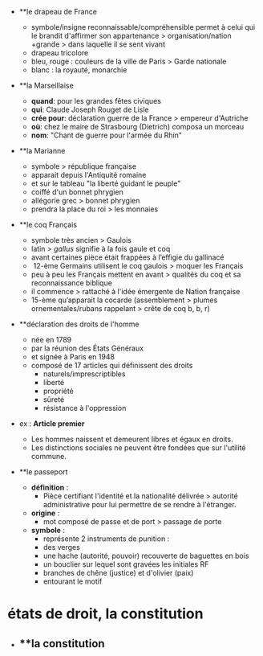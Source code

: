 
- **le drapeau de France
	- symbole/insigne reconnaissable/compréhensible permet à celui qui le brandit d'affirmer son appartenance > organisation/nation +grande > dans laquelle il se sent vivant
	- drapeau tricolore 
	- bleu, rouge : couleurs de la ville de Paris > Garde nationale
	- blanc : la royauté, monarchie

- **la Marseillaise
	- **quand**: pour les grandes fêtes civiques
	- **qui**: Claude Joseph Rouget de Lisle
	- **crée pour**: déclaration guerre de la France > empereur d'Autriche
	- **où**: chez le maire de Strasbourg (Dietrich) composa un morceau 
	- **nom**: "Chant de guerre pour l'armée du Rhin"

- **la Marianne
	- symbole > république française
	- apparait depuis l'Antiquité romaine
	- et sur le tableau "la liberté guidant le peuple"
	- coiffé d'un bonnet phrygien
	- allégorie grec > bonnet phrygien
	- prendra la place du roi > les monnaies

- **le coq Français
	- symbole très ancien > Gaulois
	- latin > *gallus* signifie à la fois gaule et coq
	- avant certaines pièce était frappées à l’effigie du gallinacé
	-  12-ème Germains utilisent le coq gaulois > moquer les Français
	- peu à peu les Français mettent en avant > qualités du coq et sa  reconnaissance biblique
	- il commence > rattaché à l'idée émergente de Nation française
	- 15-ème qu’apparait la cocarde (assemblement > plumes ornementales/rubans rappelant > crête de coq b, b, r)

- **déclaration des droits de l'homme 
	-  née en 1789  
	- par la réunion des États Généraux 
	- et signée à Paris en 1948
	- composé de 17 articles qui définissent des droits
		- naturels/imprescriptibles
		- liberté
		- propriété
		- sûreté
		- résistance à l'oppression
- ex : **Article premier**
	- Les hommes naissent et demeurent libres et égaux en droits.
	- Les distinctions sociales ne peuvent être fondées que sur l'utilité commune.

- **le passeport
	- **définition** :
		- Pièce certifiant l'identité et la nationalité délivrée > autorité administrative pour lui permettre de se rendre à l'étranger.
	- **origine** :
		- mot composé de passe et de port > passage de porte 
	- **symbole** :
		- représente 2 instruments de punition :
		- des verges
		- une hache (autorité, pouvoir) recouverte de baguettes en bois 
		- un bouclier sur lequel sont gravées les initiales RF 
		- branches de chêne (justice) et d'olivier (paix) 
		- entourant le motif  

# états de droit, la constitution

- **la constitution
	- 

